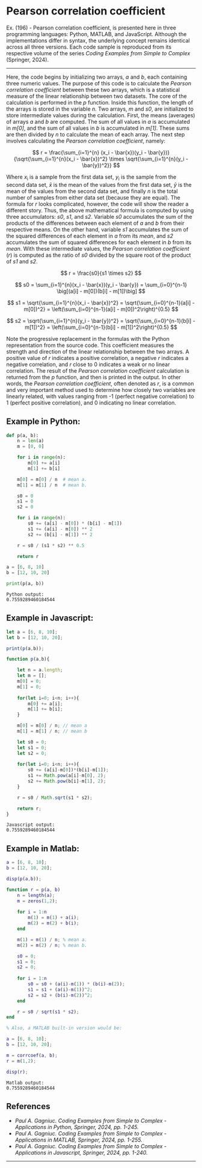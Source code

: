 # Pearson correlation coefficient

Ex. (196) - Pearson correlation coefficient, is presented here in three programming languages: Python, MATLAB, and JavaScript. Although the implementations differ in syntax, the underlying concept remains identical across all three versions. Each code sample is reproduced from its respective volume of the series <i>Coding Examples from Simple to Complex</i> (Springer, 2024).
***

Here, the code begins by initializing two arrays, <i>a</i> and <i>b</i>, each containing three numeric values. The purpose of this code is to calculate the <i>Pearson correlation coefficient</i> between these two arrays, which is a statistical measure of the linear relationship between two datasets. The core of the calculation is performed in the <i>p</i> function. Inside this function, the length of the arrays is stored in the variable <i>n</i>. Two arrays, <i>m</i> and <i>s0</i>, are initialized to store intermediate values during the calculation. First, the means (averages) of arrays <i>a</i> and <i>b</i> are computed. The sum of all values in <i>a</i> is accumulated in <i>m[0]</i>, and the sum of all values in <i>b</i> is accumulated in <i>m[1]</i>. These sums are then divided by <i>n</i> to calculate the mean of each array. The next step involves calculating the <i>Pearson correlation coefficient</i>, namely:

$$
r = \frac{\sum_{i=1}^{n} (x_i - \bar{x})(y_i - \bar{y})}
         {\sqrt{\sum_{i=1}^{n}(x_i - \bar{x})^2} \times \sqrt{\sum_{i=1}^{n}(y_i - \bar{y})^2}}
$$

Where <i>x</i><sub>i</sub> is a sample from the first data set, <i>y</i><sub>i</sub> is the sample from the second data set, <i>x̄</i> is the mean of the values from the first data set, <i>ȳ</i> is the mean of the values from the second data set, and finally <i>n</i> is the total number of samples from either data set (because they are equal). The formula for <i>r</i> looks complicated, however, the code will show the reader a different story. Thus, the above mathematical formula is computed by using three accumulators: <i>s0</i>, <i>s1</i>, and <i>s2</i>. Variable <i>s0</i> accumulates the sum of the products of the differences between each element of <i>a</i> and <i>b</i> from their respective means. On the other hand, variable <i>s1</i> accumulates the sum of the squared differences of each element in <i>a</i> from its <i>mean</i>, and <i>s2</i> accumulates the sum of squared differences for each element in <i>b</i> from its <i>mean</i>. With these intermediate values, the <i>Pearson correlation coefficient</i> (<i>r</i>) is computed as the ratio of <i>s0</i> divided by the square root of the product of <i>s1</i> and <i>s2</i>.

$$
r = \frac{s0}{s1 \times s2}
$$

$$
s0 = \sum_{i=1}^{n}(x_i - \bar{x})(y_i - \bar{y})
   = \sum_{i=0}^{n-1} \big[(a[i] - m[0])(b[i] - m[1])\big]
$$

$$
s1 = \sqrt{\sum_{i=1}^{n}(x_i - \bar{x})^2}
   = \sqrt{\sum_{i=0}^{n-1}(a[i] - m[0])^2}
   = \left(\sum_{i=0}^{n-1}(a[i] - m[0])^2\right)^{0.5}
$$

$$
s2 = \sqrt{\sum_{i=1}^{n}(y_i - \bar{y})^2}
   = \sqrt{\sum_{i=0}^{n-1}(b[i] - m[1])^2}
   = \left(\sum_{i=0}^{n-1}(b[i] - m[1])^2\right)^{0.5}
$$

Note the progressive replacement in the formulas with the Python representation from the source code. This coefficient measures the strength and direction of the linear relationship between the two arrays. A positive value of <i>r</i> indicates a positive correlation, a negative <i>r</i> indicates a negative correlation, and <i>r</i> close to 0 indicates a weak or no linear correlation. The result of the <i>Pearson correlation coefficient</i> calculation is returned from the <i>p</i> function, and then is printed in the output. In other words, the <i>Pearson correlation coefficient</i>, often denoted as <i>r</i>, is a common and very important method used to determine how closely two variables are linearly related, with values ranging from -1 (perfect negative correlation) to 1 (perfect positive correlation), and 0 indicating no linear correlation.

## Example in Python:

```python
def p(a, b):
    n = len(a)
    m = [0, 0]

    for i in range(n):
        m[0] += a[i]
        m[1] += b[i]

    m[0] = m[0] / n  # mean a.
    m[1] = m[1] / n  # mean b.

    s0 = 0
    s1 = 0
    s2 = 0

    for i in range(n):
        s0 += (a[i] - m[0]) * (b[i] - m[1])
        s1 += (a[i] - m[0]) ** 2
        s2 += (b[i] - m[1]) ** 2

    r = s0 / (s1 * s2) ** 0.5

    return r

a = [6, 8, 10]
b = [12, 10, 20]

print(p(a, b))
``` 

```text
Python output:
0.7559289460184544
```

## Example in Javascript:

```javascript
let a = [6, 8, 10];
let b = [12, 10, 20];

print(p(a,b));

function p(a,b){

    let n = a.length;
    let m = [];
    m[0] = 0;
    m[1] = 0;
    
    for(let i=0; i<n; i++){
        m[0] += a[i];
        m[1] += b[i];
    }

    m[0] = m[0] / n; // mean a
    m[1] = m[1] / n; // mean b

    let s0 = 0;
    let s1 = 0;
    let s2 = 0;
    
    for(let i=0; i<n; i++){
        s0 += (a[i]-m[0])*(b[i]-m[1]);
        s1 += Math.pow(a[i]-m[0], 2);
        s2 += Math.pow(b[i]-m[1], 2);
    }

    r = s0 / Math.sqrt(s1 * s2);

    return r;
}
```

```text
Javascript output:
0.7559289460184544
```

## Example in Matlab:

```matlab
a = [6, 8, 10];
b = [12, 10, 20];

disp(p(a,b));

function r = p(a, b)
    n = length(a);
    m = zeros(1,2);
    
    for i = 1:n
        m(1) = m(1) + a(i);
        m(2) = m(2) + b(i);
    end

    m(1) = m(1) / n; % mean a.
    m(2) = m(2) / n; % mean b.

    s0 = 0;
    s1 = 0;
    s2 = 0;
    
    for i = 1:n
        s0 = s0 + (a(i)-m(1)) * (b(i)-m(2));
        s1 = s1 + (a(i)-m(1))^2;
        s2 = s2 + (b(i)-m(2))^2;
    end

    r = s0 / sqrt(s1 * s2);
end

% Also, a MATLAB built-in version would be:

a = [6, 8, 10];
b = [12, 10, 20];

m = corrcoef(a, b);
r = m(1,2);

disp(r);
```

```text
Matlab output:
0.7559289460184544
```

## References

- <i>Paul A. Gagniuc. Coding Examples from Simple to Complex - Applications in Python, Springer, 2024, pp. 1-245.</i>
- <i>Paul A. Gagniuc. Coding Examples from Simple to Complex - Applications in MATLAB, Springer, 2024, pp. 1-255.</i>
- <i>Paul A. Gagniuc. Coding Examples from Simple to Complex - Applications in Javascript, Springer, 2024, pp. 1-240.</i>

***
